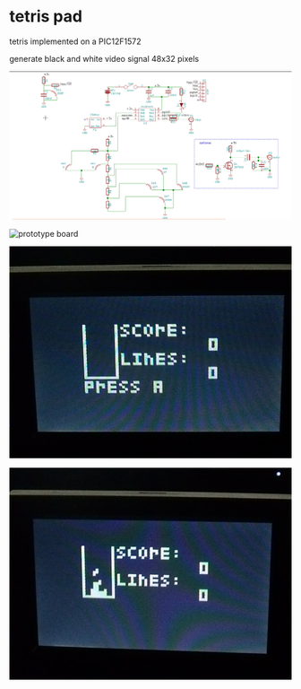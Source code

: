 # tetris pad

tetris implemented on a PIC12F1572

generate black and white video signal 48x32 pixels

![schematic](schematic.png)

![prototype board](prototype.png)

![screen view 1](screen_view_1.JPG)

![screen view 2](screen_view_2.JPG)


